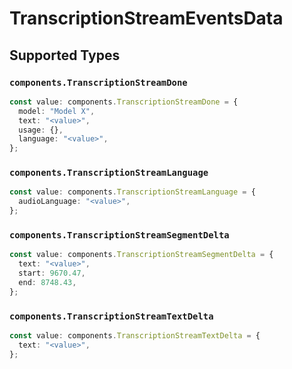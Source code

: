 # TranscriptionStreamEventsData


## Supported Types

### `components.TranscriptionStreamDone`

```typescript
const value: components.TranscriptionStreamDone = {
  model: "Model X",
  text: "<value>",
  usage: {},
  language: "<value>",
};
```

### `components.TranscriptionStreamLanguage`

```typescript
const value: components.TranscriptionStreamLanguage = {
  audioLanguage: "<value>",
};
```

### `components.TranscriptionStreamSegmentDelta`

```typescript
const value: components.TranscriptionStreamSegmentDelta = {
  text: "<value>",
  start: 9670.47,
  end: 8748.43,
};
```

### `components.TranscriptionStreamTextDelta`

```typescript
const value: components.TranscriptionStreamTextDelta = {
  text: "<value>",
};
```

